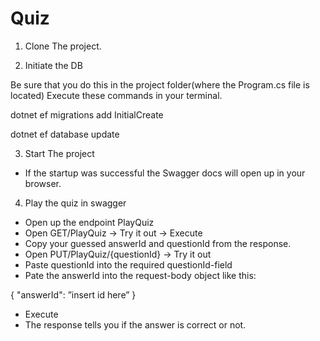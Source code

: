 # Quiz
1. Clone The project.

2. Initiate the DB

Be sure that you do this in the project folder(where the Program.cs file is located)
Execute these commands in your terminal. 

dotnet ef migrations add InitialCreate

dotnet ef database update

3. Start The project
- If the startup was successful
the Swagger docs will open up in your browser.

4. Play the quiz in swagger
- Open up the endpoint PlayQuiz
- Open GET/PlayQuiz -> Try it out -> Execute
- Copy your guessed answerId and questionId from the response.
- Open PUT/PlayQuiz/{questionId} -> Try it out
- Paste questionId into the required questionId-field
- Pate the answerId into the request-body object like this:

{
  "answerId": ”insert id here”
}

- Execute
- The response tells you if the answer is correct or not.
